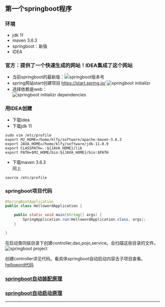 ## 第一个springboot程序
### 环境
- jdk 11
- maven 3.6.3
- springboot：新版
- IDEA
### 官方：提供了一个快速生成的网站！IDEA集成了这个网站
- 当前springboot的最新版：![][springboot-version]
- spring网站start创建项目 https://start.spring.io/
![][springboot-initializr]
- 选择依赖是web：  
![][springboot-initializr-dependencies]

### 用IDEA创建
- 下载idea
- 下载jdk 11  
```shell
sudo vim /etc/profile  
export M2_HOME=/home/klfy/software/apache-maven-3.6.3  
export JAVA_HOME=/home/klfy/software/jdk-11.0.9  
export CLASSPATH=.:${JAVA_HOME}/lib  
export PATH=$M2_HOME/bin:${JAVA_HOME}/bin:$PATH  
```
- 下载maven 3.6.3  
同上
```shell
source /etc/profile
```

### springboot项目代码
```java
@SpringBootApplication
public class HellowordApplication {

    public static void main(String[] args) {
        SpringApplication.run(HellowordApplication.class, args);
    }

}
```  
在启动类同级目录下创建controller,dao,pojo,service。会扫描这些目录的文件。  
![][springboot-project-directory]

创建controller详见代码。看具体springboot自动启动内容去子项目查看。  
[helloword代码](https://github.com/conglanjun/springboot/tree/main/code/helloword "helloword")

### [springboot自动装配原理](https://github.com/conglanjun/springboot/tree/main/code/autoConfiguration.md)

### [springboot自动启动原理](https://github.com/conglanjun/springboot/tree/main/code/autoRun.md)














---

[springboot-version]:/image/springboot_version.jpg "springboot版本号"
[springboot-initializr]:/image/springboot-initializr.jpg "springboot initializr"
[springboot-initializr-dependencies]:/image/springboot-initializr-dependencies.jpg "springboot initializr dependencies"
[springboot-project-directory]:/image/springboot-project-directory.jpg "springboot project"
